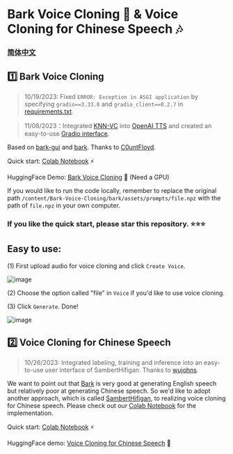 # Bark Voice Cloning 🐶 & Voice Cloning for Chinese Speech 🎶
### [简体中文](https://github.com/KevinWang676/Bark-Voice-Cloning/blob/main/README_zh.md)
## 1️⃣ Bark Voice Cloning

> 10/19/2023: Fixed `ERROR: Exception in ASGI application` by specifying `gradio==3.33.0` and `gradio_client==0.2.7` in [requirements.txt](https://github.com/KevinWang676/Bark-Voice-Cloning/blob/main/requirements.txt).

> 11/08/2023：Integrated [KNN-VC](https://github.com/bshall/knn-vc) into [OpenAI TTS](https://platform.openai.com/docs/guides/text-to-speech) and created an easy-to-use [Gradio interface](https://colab.research.google.com/github/KevinWang676/Bark-Voice-Cloning/blob/main/OpenAI_TTS_KNN_VC_en.ipynb).

Based on [bark-gui](https://github.com/C0untFloyd/bark-gui) and [bark](https://github.com/suno-ai/bark). Thanks to [C0untFloyd](https://github.com/C0untFloyd).

Quick start: [Colab Notebook](https://colab.research.google.com/github/KevinWang676/Bark-Voice-Cloning/blob/main/Bark_Voice_Cloning.ipynb) ⚡

HuggingFace Demo: [Bark Voice Cloning](https://huggingface.co/spaces/kevinwang676/Bark-with-Voice-Cloning) 🤗 (Need a GPU)

If you would like to run the code locally, remember to replace the original path `/content/Bark-Voice-Cloning/bark/assets/prompts/file.npz` with the path of `file.npz` in your own computer.

### If you like the quick start, please star this repository. ⭐⭐⭐

## Easy to use: 

(1) First upload audio for voice cloning and click `Create Voice`.

![image](https://github.com/KevinWang676/Bark-Voice-Cloning/assets/126712357/65e2b695-f529-4fb5-9549-4e86e6a4d8b2)

(2) Choose the option called "file" in `Voice` if you'd like to use voice cloning.

(3) Click `Generate`. Done!

![image](https://github.com/KevinWang676/Bark-Voice-Cloning/assets/126712357/20911e37-768d-47d5-bb86-d12a3ab04c5d)

## 2️⃣ Voice Cloning for Chinese Speech
> 10/26/2023: Integrated labeling, training and inference into an easy-to-use user interface of SambertHifigan. Thanks to [wujohns](https://github.com/wujohns).

We want to point out that [Bark](https://github.com/suno-ai/bark) is very good at generating English speech but relatively poor at generating Chinese speech. So we'd like to adopt another approach, which is called [SambertHifigan](https://www.modelscope.cn/models/speech_tts/speech_sambert-hifigan_tts_zh-cn_multisp_pretrain_16k/summary), to realizing voice cloning for Chinese speech. Please check out our [Colab Notebook](https://colab.research.google.com/github/KevinWang676/Bark-Voice-Cloning/blob/main/Voice_Cloning_for_Chinese_Speech_v2.ipynb) for the implementation.

Quick start: [Colab Notebook](https://colab.research.google.com/github/KevinWang676/Bark-Voice-Cloning/blob/main/Voice_Cloning_for_Chinese_Speech_v2.ipynb) ⚡

HuggingFace demo: [Voice Cloning for Chinese Speech](https://huggingface.co/spaces/kevinwang676/Personal-TTS) 🤗
